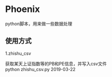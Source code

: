 # Phoenix

python脚本，用来做一些数据处理

## 使用方式

1.zhishu_csv

获取某天上证指数等的PB和PE信息，并写入csv文件  
python zhishu_csv.py 2019-03-22

